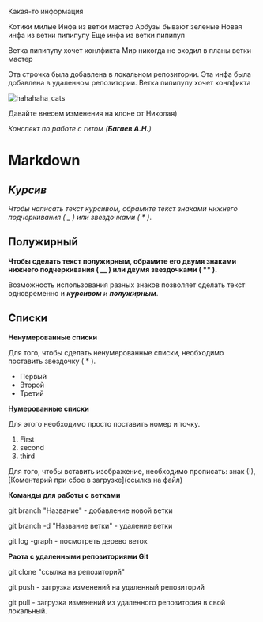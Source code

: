Какая-то информация 

Котики милые 
Инфа из ветки мастер
Арбузы бывают зеленые
Новая инфа из ветки пипипупу
Еще инфа из ветки пипипуп

Ветка пипипупу хочет конлфикта 
Мир никогда не входил в планы ветки мастер 

Эта строчка была добавлена в локальном репозитории. 
Эта инфа была добавлена в удаленном репозитории.
Ветка пипипупу хочет конлфикта 

![hahahaha_cats](https://media.discordapp.net/attachments/578221595194294335/1047486691696447558/unknown.png?width=477&height=473)

Давайте внесем изменения на клоне от Николая)


*_Конспект по работе с гитом (**Багаев А.Н.**)_*

# Markdown

## *Курсив*

*Чтобы написать текст курсивом, обрамите текст знаками нижнего подчеркивания ( _ ) или звездочками ( * )*.

## **Полужирный**

**Чтобы сделать текст полужирным, обрамите его двумя знаками нижнего подчеркивания ( __ ) или  двумя звездочками ( ** ).**


 Возможность использования разных знаков позволяет  сделать текст одновременно и *__курсивом__ и __полужирным__*.

## Списки

**Ненумерованные списки**

Для того, чтобы сделать ненумерованные списки, необходимо поставить звездочку ( * ).

* Первый
* Второй
* Третий

**Нумерованные списки**

Для этого необходимо просто поставить номер и точку.

1. First
2. second
3. third



Для того, чтобы вставить изображение, необходимо прописать: знак (!),[Коментарий при сбое в загрузке](ссылка на файл)



**Команды для работы с ветками**

git branch "Название" - добавление новой ветки

git branch -d "Название ветки" - удаление ветки

git log -graph  - посмотреть дерево веток


**Раота с удаленными репозиториями Git**

git clone "ссылка на репозиторий"

git push - загрузка изменений на удаленный репозиторий

git pull - загрузка изменений из удаленного репозитория в свой локальный.

